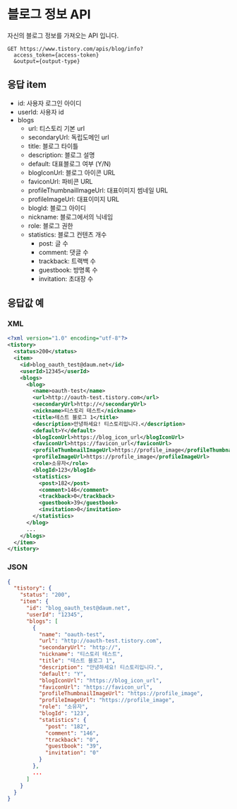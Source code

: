 # 블로그 정보 API

자신의 블로그 정보를 가져오는 API 입니다.

```
GET https://www.tistory.com/apis/blog/info?
  access_token={access-token}
  &output={output-type}
```

## 응답 item

- id: 사용자 로그인 아이디
- userId: 사용자 id
- blogs
  - url: 티스토리 기본 url
  - secondaryUrl: 독립도메인 url
  - title: 블로그 타이틀
  - description: 블로그 설명
  - default: 대표블로그 여부 (Y/N)
  - blogIconUrl: 블로그 아이콘 URL
  - faviconUrl: 파비콘 URL
  - profileThumbnailImageUrl: 대표이미지 썸네일 URL
  - profileImageUrl: 대표이미지 URL
  - blogId: 블로그 아이디
  - nickname: 블로그에서의 닉네임
  - role: 블로그 권한
  - statistics: 블로그 컨텐츠 개수
    - post: 글 수
    - comment: 댓글 수
    - trackback: 트랙백 수
    - guestbook: 방명록 수
    - invitation: 초대장 수

## 응답값 예

### XML

```xml
<?xml version="1.0" encoding="utf-8"?>
<tistory>
  <status>200</status>
  <item>
    <id>blog_oauth_test@daum.net</id>
    <userId>12345</userId>
    <blogs>
      <blog>
        <name>oauth-test</name>
        <url>http://oauth-test.tistory.com</url>
        <secondaryUrl>http://</secondaryUrl>
        <nickname>티스토리 테스트</nickname>
        <title>테스트 블로그 1</title>
        <description>안녕하세요! 티스토리입니다.</description>
        <default>Y</default>
        <blogIconUrl>https://blog_icon_url</blogIconUrl>
        <faviconUrl>https://favicon_url</faviconUrl>
        <profileThumbnailImageUrl>https://profile_image</profileThumbnailImageUrl>
        <profileImageUrl>https://profile_image</profileImageUrl>
        <role>소유자</role>
        <blogId>123</blogId>
        <statistics>
          <post>182</post>
          <comment>146</comment>
          <trackback>0</trackback>
          <guestbook>39</guestbook>
          <invitation>0</invitation>
        </statistics>
      </blog>
      ...
    </blogs>
  </item>
</tistory>
```

### JSON

```json
{
  "tistory": {
    "status": "200",
    "item": {
      "id": "blog_oauth_test@daum.net",
      "userId": "12345",
      "blogs": [
        {
          "name": "oauth-test",
          "url": "http://oauth-test.tistory.com",
          "secondaryUrl": "http://",
          "nickname": "티스토리 테스트",
          "title": "테스트 블로그 1",
          "description": "안녕하세요! 티스토리입니다.",
          "default": "Y",
          "blogIconUrl": "https://blog_icon_url",
          "faviconUrl": "https://favicon_url",
          "profileThumbnailImageUrl": "https://profile_image",
          "profileImageUrl": "https://profile_image",
          "role": "소유자",
          "blogId": "123",
          "statistics": {
            "post": "182",
            "comment": "146",
            "trackback": "0",
            "guestbook": "39",
            "invitation": "0"
          }
        },
        ...
      ]
    }
  }
}
```
